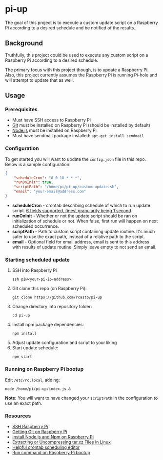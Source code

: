 # pi-up
The goal of this project is to execute a custom update script on a Raspberry Pi according to a desired schedule and be notified of the results.

## Background
Truthfully, this project could be used to execute any custom script on a Raspberry Pi according to a desired schedule.

The primary focus with this project though, is to update a Raspberry Pi. Also, this project currently assumes the Raspberry Pi is running Pi-hole and will attempt to update that as well.

## Usage

### Prerequisites
- Must have SSH access to Raspberry Pi
- [Git](https://git-scm.com/downloads) must be installed on Raspberry Pi (should be installed by default)
- [Node.js](https://nodejs.org/en/download/) must be installed on Raspberry Pi
- Must have sendmail package installed: `apt-get install sendmail`

### Configuration
To get started you will want to update the `config.json` file in this repo. Below is a sample configuration:
```json
{
    "scheduleCron": "0 0 18 * * *",
    "runOnInit": true,
    "scriptPath": "/home/pi/pi-up/custom-update.sh",
    "email": "your-email@address.com"
}
```

- **scheduleCron** - crontab describing schedule of which to run update script. [6 fields supported, finest granularity being 1 second](https://www.npmjs.com/package/cron#available-cron-patterns).
- **runOnInit** - Whether or not the update script should be ran on initialization of schedule or not. When false, first run will happen on next scheduled occurrence.
- **scriptPath** - Path to custom script containing update routine. It's much safer to use the exact path, instead of a relative path to the script.
- **email** - Optional field for email address, email is sent to this address with results of update routine. Simply leave empty to not send an email.

### Starting scheduled update
1. SSH into Raspberry Pi
    ```
    ssh pi@<your-pi-ip-address>
    ```
2. Git clone this repo (on Raspberry Pi):
    ```
    git clone https://github.com/rcasto/pi-up
    ```
3. Change directory into repository folder:
    ```
    cd pi-up
    ```
4. Install npm package dependencies:
    ```
    npm install
    ```
5. Adjust update configuration and script to your liking
6. Start update schedule:
    ```
    npm start
    ```

### Running on Raspberry Pi bootup
Edit `/etc/rc.local`, adding:
```
node /home/pi/pi-up/index.js &
```

**Note:** You will want to have changed your `scriptPath` in the configuration to use an exact path.

### Resources
- [SSH Raspberry Pi](https://www.raspberrypi.org/documentation/remote-access/ssh/)
- [Getting Git on Raspberry Pi](https://projects.raspberrypi.org/en/projects/getting-started-with-git/4)
- [Install Node.js and Npm on Raspberry Pi](https://www.instructables.com/id/Install-Nodejs-and-Npm-on-Raspberry-Pi/)
- [Extracting or Uncompressing tar.xz Files in Linux](https://scottlinux.com/2014/01/07/extracting-or-uncompressing-tar-xz-files-in-linux/)
- [Helpful crontab scheduling editor](https://crontab.guru/)
- [Run command on Raspberry Pi bootup](https://www.raspberrypi.org/documentation/linux/usage/rc-local.md)
